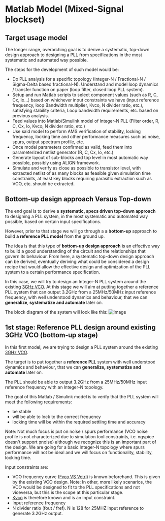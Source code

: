 # Matlab Model (Mixed-Signal blockset)

## Target usage model
The longer range, overarching goal is to derive a systematic, top-down design approach to designing a PLL from specifications in the most systematic and automated way possible.

The steps for the development of such model would be:

* Do PLL analysis for a specific topology (Integer-N / Fractional-N / Sigma-Delta based fractional-N). Understand and model loop dynamics / transfer function on paper (loop filter, closed loop PLL system).
* Setup and run Matlab scripts to select component values (such as R, C, Cx, Io...) based on whichever input constraints we have (input reference frequency, loop Bandwidth multiplier, Kvco, N divider ratio, etc.), satisfying stability criteria, Loop bandwidth requirements, etc. based on previous analysis.
* Feed values into Matlab/Simulink model of Integer-N PLL (Filter order, R, C, Cx, Io, Kvco, N divider ratio, etc.)
* Use said model to perform AMS verification of stability, locking frequency, locking time and other performance measures such as noise, spurs, output spectrum profile, etc.
* Once model parameters confirmed as valid, feed them into parameterized netlist generator (R, C, Cx, Io, etc.)
* Generate layout of sub-blocks and top level in most automatic way possible, possibly using ALIGN framework.
* Simulate and verify as close as possible to transistor level, with extracted netlist of as many blocks as feasible given simulation time constraints, at least key blocks requiring parasitic extraction such as VCO, etc. should be extracted.




## Bottom-up design approach Versus Top-down
The end goal is to derive a **systematic, specs driven top-down approach** to designing a PLL system, in the most systematic and automated way possible, based  on certain input specifications.

However, prior to that stage we will go through a a **bottom-up** approach to build **a reference PLL model** from the ground up.

The idea is that this type of **bottom-up design approach** is an effective way to build a good understanding of the circuit and the relationships that govern its behaviour. From here, a systematic top-down design approach can be derived, eventually deriving what could be considered a design recipe that would allow the effective design and optimization of the PLL system to a certain performance specification.

In this case, we will try to design an Integer-N PLL system around the existing [3GHz VCO](https://github.com/powergainer/vco). At this stage we will aim at putting together a reference PLL system that can output 3.2GHz from a 25MHz/50MHz input reference frequency, with well understood dynamics and behaviour, that we can **generalize, systematize and automate** later on.

The block diagram of the system will look like this:
![image](https://user-images.githubusercontent.com/95447782/167124691-7653abe8-ac64-4baf-9d02-32dbe72ef081.png)




## 1st stage: Reference PLL design around existing 3GHz VCO (bottom-up stage)

In this first model, we are trying to design a PLL system around the existing [3GHz VCO](https://github.com/powergainer/vco).

The target is to put together a **reference PLL** system with well understood dynamics and behaviour, that we can **generalize, systematize and automate** later on.

The PLL should be able to output 3.2GHz from a 25MHz/50MHz input reference frequency with an Integer-N topology.

The goal of this Matlab / Simulink model is to verify that the PLL system will meet the following requirements:
* be stable
* will be able to lock to the correct frequency
* locking time will be within the required settling time and accuracy

Note: Not much focus is put on noise / spurs performance (VCO noise profile is not characterized due to simulation tool constraints, i.e. ngspice doesn't support pnoise) although we recognize this is an important part of the design. We are going for a basic Integer-N topology where spurs performance will not be ideal and we will focus on functionality, stability, locking time.

Input constraints are:
* VCO frequency curve ([Fvco VS Vctrl](https://github.com/powergainer/vco)) is known beforehand. This is given by the existing VCO design. Note: In other, more likely scenarios, the VCO would be designed to fit to the PLL specifications and not viceversa, but this is the scope at this particular stage.
* [Kvco](https://github.com/powergainer/vco) is therefore known and is an input constraint.
* Input reference frequency
* N divider ratio (fout / fref). N is 128 for 25MHZ input reference to generate 3.2GHz output.




